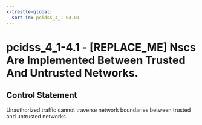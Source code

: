 ```yaml
---
x-trestle-global:
  sort-id: pcidss_4_1-04.01
---
```


# pcidss_4_1-4.1 - \[REPLACE_ME\] Nscs Are Implemented Between Trusted And Untrusted Networks.

## Control Statement

Unauthorized traffic cannot traverse network boundaries between trusted and untrusted
networks.
